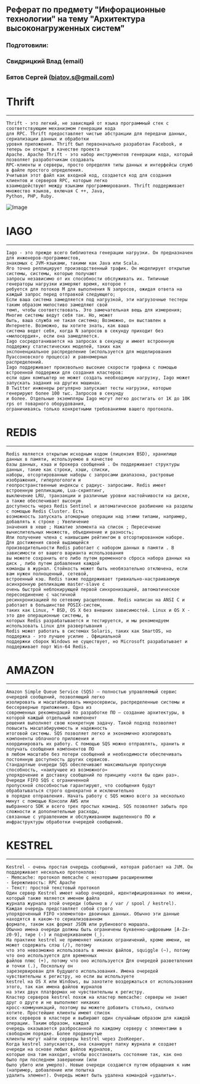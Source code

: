 ## Реферат по предмету "Инфорационные технологии" на тему "Архитектура высоконагруженных систем"
### Подготовили: 
### Свидрицкий Влад (email)
### Бятов Сергей (biatov.s@gmail.com)
# Thrift
* * * 
    Thrift - это легкий, не зависящий от языка программный стек с соответствующим механизмом генерации кода
    для RPC. Thrift предоставляет чистые абстракции для передачи данных, сериализации данных и обработки
    уровня приложения. Thrift был первоначально разработан Facebook, и теперь он открыт в качестве проекта
    Apache. Apache Thrift - это набор инструментов генерации кода, который позволяет разработчикам создавать 
    RPC-клиенты и серверы, просто определяя типы данных и интерфейсы служб в файле простого определения. 
    Учитывая этот файл как входной код, создается код для создания клиентов и серверов RPC, которые легко 
    взаимодействуют между языками программирования. Thrift поддерживает множество языков, включая C ++, Java, 
    Python, PHP, Ruby. 
![Image](http://thrift-tutorial.readthedocs.io/en/latest/_images/Apache_Thrift_architecture.png "Просмоты всего")
# IAGO
* * *
    Iago - это прежде всего библиотека генерации нагрузки. Он предназначен для инженеров-программистов, 
    знакомых с JVM-языками, такими как Java или Scala.
    Яго точно реплицирует производственный трафик. Он моделирует открытые системы, системы, которые получают 
    запросы независимо от их способности обслуживать их. Типичные генераторы нагрузки измеряют время, которое т
    ребуется для потоков M для выполнения N запросов, ожидая ответа на каждый запрос перед отправкой следующего; 
    Если ваша система замедляется под нагрузкой, эти нагрузочные тестеры таким образом милостиво замедляют свой 
    темп, чтобы соответствовать. Это замечательная вещь для измерения; Многие системы ведут себя так. Но, может 
    быть, ваша служба не такая система; Возможно, он выставлен в Интернете. Возможно, вы хотите знать, как ваша 
    система ведет себя, когда N запросов в секунду приходит без «милосердия», если она замедляется.
    Iago сосредотачивается на запросах в секунду и имеет встроенную поддержку статистических моделей, таких как 
    экспоненциальное распределение (используется для моделирования Пуассоновского процесса) и равномерных 
    распределений.
    Iago поддерживает произвольно высокие скорости трафика с помощью встроенной поддержки для создания кластеров:
    если один компьютер не может создать необходимую нагрузку, Iago может запускать задания на других машинах. 
    В Twitter инженеры регулярно запускают тесты нагрузки, которые генерируют более 100 тыс. Запросов в секунду 
    и более. Отдельные экземпляры Iago могут легко достигать от 1K до 10K rps от товарного оборудования, 
    ограничиваясь только конкретными требованиями вашего протокола.
# REDIS
***
    Redis является открытым исходным кодом (лицензия BSD), хранилище данных в памяти, используемое в качестве 
    базы данных, кэша и брокера сообщений . Он поддерживает структуры данных, такие как строки, хэши, списки, 
    наборы, отсортированные наборы с запросами диапазона, растровые изображения, гиперлогологи и 
    геопространственные индексы с радиус- запросами. Redis имеет встроенную репликацию, Lua-скриптинг, 
    выключение LRU, транзакции и различные уровни настойчивости на диске, а также обеспечивает высокую
    доступность через Redis Sentinel и автоматическое разбиение на разделы с помощью Redis Cluster. Есть 
    возможность запускать атомарные операции над этими типами, например, добавлять к строке ; Увеличение 
    значения в хеше ; Нажатие элемента на список ; Пересечение вычислительных множеств, объединение и разность; 
    Или получение члена с наивысшим рейтингом в отсортированном наборе. Для достижения своей выдающейся 
    производительности Redis работает с набором данных в памяти . В зависимости от вашего варианта использования
    вы можете сохранить его либо путем временного сброса набора данных на диск , либо путем добавления каждой 
    команды в журнал. Стойкость может быть необязательно отключена, если вам нужен полноценный, сетевой, 
    встроенный кэш. Redis также поддерживает тривиально-настраиваемую асинхронную репликацию master-slave с 
    очень быстрой неблокирующей первой синхронизацией, автоматическое пересоединение с частичной 
    ресинхронизацией по сетевому расщеплению. Redis написан на ANSI C и работает в большинстве POSIX-систем,
    таких как Linux, * BSD, OS X без внешних зависимостей. Linux и OS X - это две операционные системы, в 
    которых Redis разрабатывается и тестируется, и мы рекомендуем использовать Linux для развертывания . 
    Redis может работать в системах Solaris, таких как SmartOS, но поддержка - это лучшее усилие . Официальной
    поддержки сборок Windows не существует, но Microsoft разрабатывает и поддерживает порт Win-64 Redis.
# AMAZON
***
    Amazon Simple Queue Service (SQS) – полностью управляемый сервис очередей сообщений, позволяющий легко 
    изолировать и масштабировать микросервисы, распределенные системы и бессерверные приложения. Одна из 
    современных рекомендаций по разработке ПО – создание архитектуры, в которой каждый отдельный компонент 
    решения выполняет свою конкретную задачу. Такой подход позволяет повысить масштабируемость и надежность 
    итоговой системы. SQS позволяет легко и экономично изолировать компоненты облачного приложения и 
    координировать их работу. С помощью SQS можно отправлять, хранить и получать сообщения компонентов ПО 
    в любом масштабе без потери сообщений и необходимости обеспечивать постоянную доступность других сервисов. 
    Стандартные очереди SQS обеспечивают максимальную пропускную способность, «наилучшее из возможного» 
    упорядочение и доставку сообщений по принципу «хотя бы один раз». Очереди FIFO SQS с ограниченной 
    пропускной способностью гарантируют, что сообщения будут обрабатываться строго однократно и исключительно
    в порядке отправления. Начать работу с SQS можно всего за несколько минут с помощью Консоли AWS или 
    выбранного SDK и всего трех простых команд. SQS позволяет забыть про сложности и дополнительные расходы, 
    связанные с управлением и обслуживанием выделенного ПО и инфраструктуры обработки очередей сообщений.
# KESTREL
*** 
    Kestrel - очень простая очередь сообщений, которая работает на JVM. Он поддерживает несколько протоколов:
    - Memcache: протокол memcache с некоторыми расширениями
    - Бережливость: RPC Apache
    - Текст: простой текстовый протокол
    Один сервер Kestrel имеет набор очередей, идентифицированных по имени, который также является именем файла 
    журнала журнала этой очереди (обычно в / var / spool / kestrel). Каждая очередь представляет собой строго
    упорядоченный FIFO «элементов» двоичных данных. Обычно эти данные находятся в каком-то сериализованном 
    формате, таком как формат JSON или рубинового маршала.
    Обычно имена очереди должны быть ограничены буквенно-цифровыми [A-Za-z0-9], тире (-) и подчеркиванием (_).
    На практике kestrel не применяет никаких ограничений, кроме имени, не может содержать слэш (/), потому
    что это невозможно использовать в именах файлов, squiggle (~), потому что оно используется для временных
    файлов плюс (+), потому что оно используется Для очередей разветвления и точки (.), Поскольку он 
    зарезервирован для будущего использования. Имена очередей чувствительны к регистру, но если вы используете 
    kestrel на OS X или Windows, вы захотите воздержаться от использования этого, так как имена файлов журналов
    на этих двух платформах не чувствительны к регистру.
    Кластер серверов kestrel похож на кластер memcache: серверы не знают друг о друге и не выполняют никаких 
    кросс-коммуникаций, поэтому вы можете добавить столько, сколько хотите. Простейшие клиенты имеют список 
    всех серверов в кластере и выбирают один случайным образом для каждой операции. Таким образом, каждая 
    очередь оказывается разбросанной по каждому серверу с элементами в свободном порядке. Более продвинутые 
    клиенты могут найти серверы kestrel через ZooKeeper.
    Когда kestrel запускается, она сканирует папку журнала и создает очереди на основе любых файлов журналов,
    которые она там находит, чтобы восстановить состояние так, как оно было при последнем завершении (или 
    было убито или умерло). Новые очереди создаются путем обращения к ним (например, добавление или попытка 
    удалить элемент). Очередь может быть удалена командой «удалить».